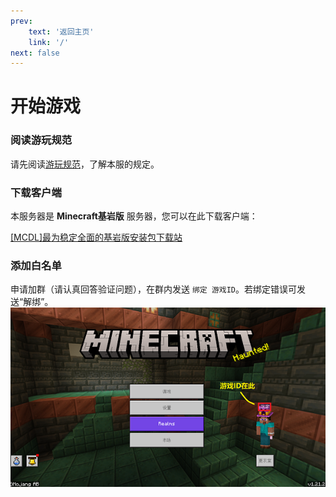 ```yaml
---
prev: 
    text: '返回主页'
    link: '/'
next: false
---
```

# 开始游戏

<!-- ### 介绍

施工中 -->

### 阅读游玩规范

请先阅读[游玩规范](/guide/rules)，了解本服的规定。

### 下载客户端

本服务器是 **Minecraft基岩版** 服务器，您可以在此下载客户端：

[[MCDL]最为稳定全面的基岩版安装包下载站](https://mc.minebbs.com/) 

### 添加白名单
申请加群（请认真回答验证问题），在群内发送 `绑定 游戏ID`。若绑定错误可发送“解绑”。
![alt text](image.png)